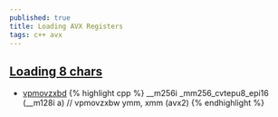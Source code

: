 ```yaml
---
published: true
title: Loading AVX Registers
tags: c++ avx
---
```


## [Loading 8 chars](https://stackoverflow.com/questions/34279513/loading-8-chars-from-memory-into-an-m256-variable-as-packed-single-precision-f)

- [vpmovzxbd](https://www.intel.com/content/www/us/en/docs/intrinsics-guide/index.html#techs=AVX,AVX2&expand=2771,1552&cats=Convert&ig_expand=1948) 
{% highlight cpp %}
__m256i _mm256_cvtepu8_epi16 (__m128i a)   // vpmovzxbw ymm, xmm (avx2)
{% endhighlight %}
